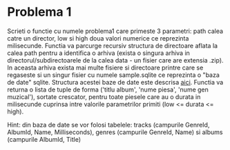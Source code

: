 # Problema 1

Scrieti o functie cu numele problema1 care primeste 3 parametri: path calea catre un director, low si high doua valori numerice ce reprezinta milisecunde. Functia va parcurge recursiv structura de directoare aflata la calea path pentru a identifica o arhiva (exista o singura arhiva in directorul/subdirectoarele de la calea data - un fisier care are extensia .zip). In aceasta arhiva exista mai multe fisiere si directoare printre care se regaseste si un singur fisier cu numele sample.sqlite ce reprezinta o "baza de date" sqlite. Structura acestei baze de date este descrisa [aici](https://www.sqlitetutorial.net/sqlite-tutorial/sqlite-sample-database/). Functia va returna o lista de tuple de forma ('titlu album', 'nume piesa', 'nume gen muzical'), sortate crescator, pentru toate piesele care au o durata in milisecunde cuprinsa intre valorile parametrilor primiti (low <= durata <= high).

Hint: din baza de date se vor folosi tabelele: tracks (campurile GenreId, AlbumId, Name, Milliseconds), genres (campurile GenreId, Name) si albums (campurile AlbumId, Title)
